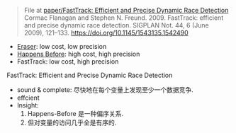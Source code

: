> File at [paper/FastTrack: Efficient and Precise Dynamic Race Detection](../../../paper/FastTrack,%20Efficient%20and%20Precise%20Dynamic%20Race%20Detection.pdf)
> Cormac Flanagan and Stephen N. Freund. 2009. FastTrack: efficient and precise dynamic race detection. SIGPLAN Not. 44, 6 (June 2009), 121–133. https://doi.org/10.1145/1543135.1542490

- [Eraser](Eraser,%20A%20Dynamic%20Data%20Race%20Detector%20for%20Multithreaded%20Programs.md): low cost, low precision
- [Happens Before](Time,%20Clocks,%20and%20the%20Ordering%20of%20Events%20in%20a%20Distributed%20System.md): high cost, high precision
- FastTrack: low cost, high precision

FastTrack: Efficient and Precise Dynamic Race Detection
- sound & complete: 尽快地在每个变量上发现至少一个数据竞争.
- effcient
- Insight:
	1. Happens-Before 是一种偏序关系.
	2. 但对变量的访问几乎全是有序的.